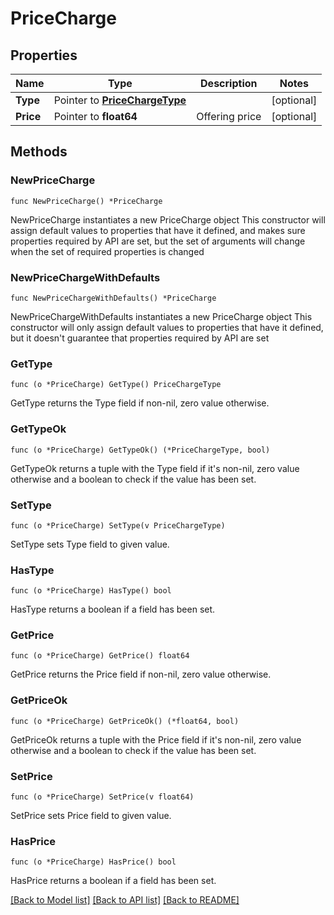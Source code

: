 # PriceCharge

## Properties

Name | Type | Description | Notes
------------ | ------------- | ------------- | -------------
**Type** | Pointer to [**PriceChargeType**](PriceChargeType.md) |  | [optional] 
**Price** | Pointer to **float64** | Offering price | [optional] 

## Methods

### NewPriceCharge

`func NewPriceCharge() *PriceCharge`

NewPriceCharge instantiates a new PriceCharge object
This constructor will assign default values to properties that have it defined,
and makes sure properties required by API are set, but the set of arguments
will change when the set of required properties is changed

### NewPriceChargeWithDefaults

`func NewPriceChargeWithDefaults() *PriceCharge`

NewPriceChargeWithDefaults instantiates a new PriceCharge object
This constructor will only assign default values to properties that have it defined,
but it doesn't guarantee that properties required by API are set

### GetType

`func (o *PriceCharge) GetType() PriceChargeType`

GetType returns the Type field if non-nil, zero value otherwise.

### GetTypeOk

`func (o *PriceCharge) GetTypeOk() (*PriceChargeType, bool)`

GetTypeOk returns a tuple with the Type field if it's non-nil, zero value otherwise
and a boolean to check if the value has been set.

### SetType

`func (o *PriceCharge) SetType(v PriceChargeType)`

SetType sets Type field to given value.

### HasType

`func (o *PriceCharge) HasType() bool`

HasType returns a boolean if a field has been set.

### GetPrice

`func (o *PriceCharge) GetPrice() float64`

GetPrice returns the Price field if non-nil, zero value otherwise.

### GetPriceOk

`func (o *PriceCharge) GetPriceOk() (*float64, bool)`

GetPriceOk returns a tuple with the Price field if it's non-nil, zero value otherwise
and a boolean to check if the value has been set.

### SetPrice

`func (o *PriceCharge) SetPrice(v float64)`

SetPrice sets Price field to given value.

### HasPrice

`func (o *PriceCharge) HasPrice() bool`

HasPrice returns a boolean if a field has been set.


[[Back to Model list]](../README.md#documentation-for-models) [[Back to API list]](../README.md#documentation-for-api-endpoints) [[Back to README]](../README.md)


